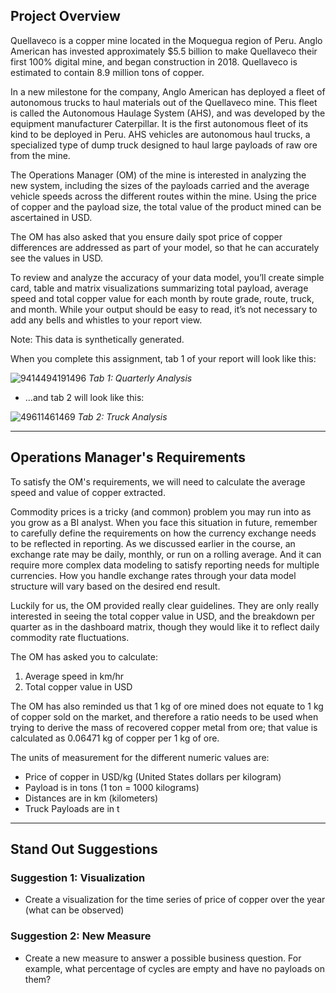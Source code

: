 ## Project Overview

Quellaveco is a copper mine located in the Moquegua region of Peru. Anglo American has invested approximately $5.5 billion to make Quellaveco their first 100% digital mine, and began construction in 2018. Quellaveco is estimated to contain 8.9 million tons of copper.

In a new milestone for the company, Anglo American has deployed a fleet of autonomous trucks to haul materials out of the Quellaveco mine. This fleet is called the Autonomous Haulage System (AHS), and was developed by the equipment manufacturer Caterpillar. It is the first autonomous fleet of its kind to be deployed in Peru. AHS vehicles are autonomous haul trucks, a specialized type of dump truck designed to haul large payloads of raw ore from the mine.

The Operations Manager (OM) of the mine is interested in analyzing the new system, including the sizes of the payloads carried and the average vehicle speeds across the different routes within the mine. Using the price of copper and the payload size, the total value of the product mined can be ascertained in USD.

The OM has also asked that you ensure daily spot price of copper differences are addressed as part of your model, so that he can accurately see the values in USD.

To review and analyze the accuracy of your data model, you’ll create simple card, table and matrix visualizations summarizing total payload, average speed and total copper value for each month by route grade, route, truck, and month. While your output should be easy to read, it’s not necessary to add any bells and whistles to your report view.

Note: This data is synthetically generated.

When you complete this assignment, tab 1 of your report will look like this:

![9414494191496](https://github.com/Amir-Hassanein/PowerBI/assets/33359756/f8cac2fb-deae-4290-8eea-ceadb896bbc6)
*Tab 1: Quarterly Analysis*

* …and tab 2 will look like this:

![49611461469](https://github.com/Amir-Hassanein/PowerBI/assets/33359756/2dd90a61-b4e9-4d84-a467-b55515cee07e)
*Tab 2: Truck Analysis*

***

## Operations Manager's Requirements

To satisfy the OM's requirements, we will need to calculate the average speed and value of copper extracted.

Commodity prices is a tricky (and common) problem you may run into as you grow as a BI analyst. When you face this situation in future, remember to carefully define the requirements on how the currency exchange needs to be reflected in reporting. As we discussed earlier in the course, an exchange rate may be daily, monthly, or run on a rolling average. And it can require more complex data modeling to satisfy reporting needs for multiple currencies. How you handle exchange rates through your data model structure will vary based on the desired end result.

Luckily for us, the OM provided really clear guidelines. They are only really interested in seeing the total copper value in USD, and the breakdown per quarter as in the dashboard matrix, though they would like it to reflect daily commodity rate fluctuations.

The OM has asked you to calculate:

1. Average speed in km/hr
2. Total copper value in USD
   
The OM has also reminded us that 1 kg of ore mined does not equate to 1 kg of copper sold on the market, and therefore a ratio needs to be used when trying to derive the mass of recovered copper metal from ore; that value is calculated as 0.06471 kg of copper per 1 kg of ore.

The units of measurement for the different numeric values are:

* Price of copper in USD/kg (United States dollars per kilogram)
* Payload is in tons (1 ton = 1000 kilograms)
* Distances are in km (kilometers)
* Truck Payloads are in t

***

## Stand Out Suggestions

### Suggestion 1: Visualization

* Create a visualization for the time series of price of copper over the year (what can be observed)

### Suggestion 2: New Measure

* Create a new measure to answer a possible business question. For example, what percentage of cycles are empty and have no payloads on them?
